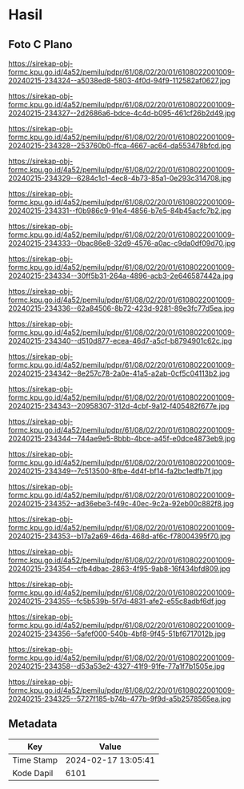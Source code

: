 # Hasil

## Foto C Plano

https://sirekap-obj-formc.kpu.go.id/4a52/pemilu/pdpr/61/08/02/20/01/6108022001009-20240215-234324--a5038ed8-5803-4f0d-94f9-112582af0627.jpg

https://sirekap-obj-formc.kpu.go.id/4a52/pemilu/pdpr/61/08/02/20/01/6108022001009-20240215-234327--2d2686a6-bdce-4c4d-b095-461cf26b2d49.jpg

https://sirekap-obj-formc.kpu.go.id/4a52/pemilu/pdpr/61/08/02/20/01/6108022001009-20240215-234328--253760b0-ffca-4667-ac64-da553478bfcd.jpg

https://sirekap-obj-formc.kpu.go.id/4a52/pemilu/pdpr/61/08/02/20/01/6108022001009-20240215-234329--6284c1c1-4ec8-4b73-85a1-0e293c314708.jpg

https://sirekap-obj-formc.kpu.go.id/4a52/pemilu/pdpr/61/08/02/20/01/6108022001009-20240215-234331--f0b986c9-91e4-4856-b7e5-84b45acfc7b2.jpg

https://sirekap-obj-formc.kpu.go.id/4a52/pemilu/pdpr/61/08/02/20/01/6108022001009-20240215-234333--0bac86e8-32d9-4576-a0ac-c9da0df09d70.jpg

https://sirekap-obj-formc.kpu.go.id/4a52/pemilu/pdpr/61/08/02/20/01/6108022001009-20240215-234334--30ff5b31-264a-4896-acb3-2e646587442a.jpg

https://sirekap-obj-formc.kpu.go.id/4a52/pemilu/pdpr/61/08/02/20/01/6108022001009-20240215-234336--62a84506-8b72-423d-9281-89e3fc77d5ea.jpg

https://sirekap-obj-formc.kpu.go.id/4a52/pemilu/pdpr/61/08/02/20/01/6108022001009-20240215-234340--d510d877-ecea-46d7-a5cf-b8794901c62c.jpg

https://sirekap-obj-formc.kpu.go.id/4a52/pemilu/pdpr/61/08/02/20/01/6108022001009-20240215-234342--8e257c78-2a0e-41a5-a2ab-0cf5c04113b2.jpg

https://sirekap-obj-formc.kpu.go.id/4a52/pemilu/pdpr/61/08/02/20/01/6108022001009-20240215-234343--20958307-312d-4cbf-9a12-f405482f677e.jpg

https://sirekap-obj-formc.kpu.go.id/4a52/pemilu/pdpr/61/08/02/20/01/6108022001009-20240215-234344--744ae9e5-8bbb-4bce-a45f-e0dce4873eb9.jpg

https://sirekap-obj-formc.kpu.go.id/4a52/pemilu/pdpr/61/08/02/20/01/6108022001009-20240215-234349--7c513500-8fbe-4d4f-bf14-fa2bc1edfb7f.jpg

https://sirekap-obj-formc.kpu.go.id/4a52/pemilu/pdpr/61/08/02/20/01/6108022001009-20240215-234352--ad36ebe3-f49c-40ec-9c2a-92eb00c882f8.jpg

https://sirekap-obj-formc.kpu.go.id/4a52/pemilu/pdpr/61/08/02/20/01/6108022001009-20240215-234353--b17a2a69-46da-468d-af6c-f78004395f70.jpg

https://sirekap-obj-formc.kpu.go.id/4a52/pemilu/pdpr/61/08/02/20/01/6108022001009-20240215-234354--cfb4dbac-2863-4f95-9ab8-16f434bfd809.jpg

https://sirekap-obj-formc.kpu.go.id/4a52/pemilu/pdpr/61/08/02/20/01/6108022001009-20240215-234355--fc5b539b-5f7d-4831-afe2-e55c8adbf6df.jpg

https://sirekap-obj-formc.kpu.go.id/4a52/pemilu/pdpr/61/08/02/20/01/6108022001009-20240215-234356--5afef000-540b-4bf8-9f45-51bf6717012b.jpg

https://sirekap-obj-formc.kpu.go.id/4a52/pemilu/pdpr/61/08/02/20/01/6108022001009-20240215-234358--d53a53e2-4327-41f9-91fe-77a1f7b1505e.jpg

https://sirekap-obj-formc.kpu.go.id/4a52/pemilu/pdpr/61/08/02/20/01/6108022001009-20240215-234325--5727f185-b74b-477b-9f9d-a5b2578565ea.jpg


## Metadata

| Key        | Value               |
| ---------- | ------------------- |
| Time Stamp | 2024-02-17 13:05:41 |
| Kode Dapil | 6101                |



